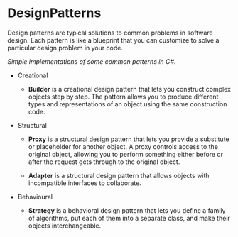 # DesignPatterns

Design patterns are typical solutions to common problems in software design. Each pattern is like a blueprint that you can customize to solve a particular design problem in your code.

_Simple implementations of some common patterns in C#._

- Creational
  - **Builder** is a creational design pattern that lets you construct complex objects step by step. The pattern allows you to produce different types and representations of an object using the same construction code.

- Structural
  - **Proxy** is a structural design pattern that lets you provide a substitute or placeholder for another object. A proxy controls access to the original object, allowing you to perform something either before or after the request gets through to the original object.

  - **Adapter** is a structural design pattern that allows objects with incompatible interfaces to collaborate.

- Behavioural
  - **Strategy** is a behavioral design pattern that lets you define a family of algorithms, put each of them into a separate class, and make their objects interchangeable.
